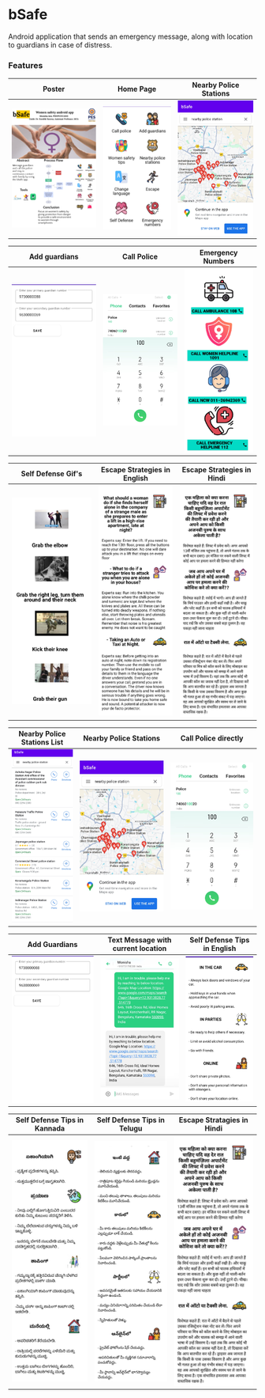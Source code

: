 # bSafe
Android application that sends an emergency message, along with location to guardians in case of distress.

### Features

|               Poster                | Home Page | Nearby Police Stations  |
|:------------------------------------:|:--:| :---: |
|  ![Poster](project_materials/poster.jpg)  |  ![Home Page](project_materials/home_english.jpeg)| ![Nearby Police Station](project_materials/nearby_police_stations.jpeg)|  


|               Add guardians               | Call Police | Emergency Numbers |
|:------------------------------------:|:--:| :---: |
|  ![Add guardians](project_materials/add_guardian_number.jpeg)  |  ![Home Page](project_materials/call_police.jpeg)| ![Nearby police station](project_materials/emergency_numbers_english.jpeg)|  


|               Self Defense Gif's       | Escape Strategies in English | Escape Strategies in Hindi |
|:------------------------------------:|:--:| :---: |
|  ![Self Defense Gif's](project_materials/self_defense_english.jpeg)  |  ![Escape Strategies in English](project_materials/escape_english.jpeg)| ![Escape Strategies in Hindi](project_materials/escape_hindi.jpeg)| 

|               Nearby Police Stations List| Nearby Police Stations  | Call Police directly|
|:------------------------------------:|:--:| :---: |
|  ![Nearby Police Stations List](project_materials/nearby_police_stations_list.jpeg)  |  ![Nearby Police Stations](project_materials/nearby_police_stations.jpeg)| ![Call Police directly](project_materials/call_police.jpeg)| 

|               Add Guardians| Text Message with current location | Self Defense Tips in English |
|:------------------------------------:|:--:| :---: |
|  ![Add Guardians](project_materials/add_guardian_number.jpeg)  |  ![Text Message with current location](project_materials/text_message.jpeg)| ![Self Defense Tips in English](project_materials/tips_english.jpeg)| 

|               Self Defense Tips in Kannada| Self Defense Tips in Telugu | Escape Stratagies in Hindi |
|:------------------------------------:|:--:| :---: |
|  ![Self Defense Tips in Kannada](project_materials/tips_kannada.jpeg)  |  ![Self Defense Tips in Telugu](project_materials/tips_telugu.jpeg)| ![Escape Strategies in Hindi](project_materials/escape_hindi.jpeg)|